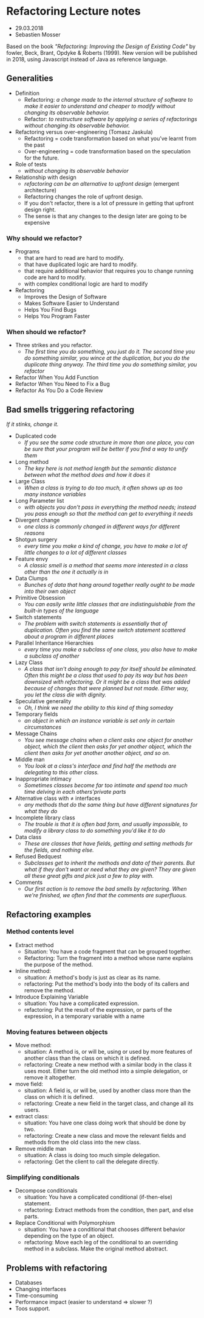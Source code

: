 # Refactoring Lecture notes

  * 29.03.2018
  * Sebastien Mosser

Based on the book _"Refactoring: Improving the Design of Existing Code"_ by fowler, Beck, Brant, Opdyke & Roberts (1999). New version will be published in 2018, using Javascript instead of Java as reference language. 
  
## Generalities


  * Definition
    * Refactoring: _a change made to the internal structure of software to make it easier to understand and cheaper to modify without changing its observable behavior._
    * Refactor: _to restructure software by applying a series of refactorings without changing its observable behavior._
  * Refactoring versus over-engineering (Tomasz Jaskula)
    * Refactoring = code transformation based on what you’ve learnt from the past
    * Over-engineering = code transformation based on the speculation for the future.
  * Role of tests
    * _without changing its observable behavior_  
  * Relationship with design
    * _refactoring can be an alternative to upfront design_ (emergent architecture)
    * Refactoring changes the role of upfront design. 
    * If you don't refactor, there is a lot of pressure in getting that upfront design right. 
    * The sense is that any changes to the design later are going to be expensive

### Why should we refactor?

  * Programs 
    * that are hard to read are hard to modify.
    * that have duplicated logic are hard to modify.
    * that require additional behavior that requires you to change running code are hard to modify.
    * with complex conditional logic are hard to modify
  * Refactoring 
    * Improves the Design of Software
    * Makes Software Easier to Understand
    * Helps You Find Bugs
    * Helps You Program Faster

###  When should we refactor?

  * Three strikes and you refactor.
    * _The first time you do something, you just do it. The second time you do something similar, you wince at the duplication, but you do the duplicate thing anyway. The third time you do something similar, you refactor_
  * Refactor When You Add Function
  * Refactor When You Need to Fix a Bug
  * Refactor As You Do a Code Review  


## Bad smells triggering refactoring

_If it stinks, change it._

  * Duplicated code
    * _If you see the same code structure in more than one place, you can be sure that your program will be better if you find a way to unify them_ 
  * Long method
    * _The key here is not method length but the semantic distance between what the method does and how it does it_
  * Large Class
    * _When a class is trying to do too much, it often shows up as too many instance variables_ 
  * Long Parameter list
    * _with objects you don't pass in everything the method needs; instead you pass enough so that the method can get to everything it needs_ 
  * Divergent change
    * _one class is commonly changed in different ways for different reasons_ 
  * Shotgun surgery
    * _every time you make a kind of change, you have to make a lot of little changes to a lot of different classes_
  * Feature envy
    * _A classic smell is a method that seems more interested in a class other than the one it actually is in_
  * Data Clumps
    * _Bunches of data that hang around together really ought to be made into their own object_
  * Primitive Obsession
    * _You can easily write little classes that are indistinguishable from the built-in types of the language_
  * Switch statements
    * _The problem with switch statements is essentially that of duplication. Often you find the same switch statement scattered about a program in different places_
  * Parallel Inheritance Hierarchies
    * _every time you make a subclass of one class, you also have to make a subclass of another_ 
  * Lazy Class
    * _A class that isn't doing enough to pay for itself should be eliminated. Often this might be a class that used to pay its way but has been downsized with refactoring. Or it might be a class that was added because of changes that were planned but not made. Either way, you let the class die with dignity._ 
  * Speculative generality
    * _Oh, I think we need the ability to this kind of thing someday_ 
  * Temporary fields
    * _an object in which an instance variable is set only in certain circumstances_ 
  * Message Chains
    * _You see message chains when a client asks one object for another object, which the client then asks for yet another object, which the client then asks for yet another another object, and so on._ 
  * Middle man
    * _You look at a class's interface and find half the methods are
delegating to this other class._ 
  * Inappropriate intimacy
    * _Sometimes classes become far too intimate and spend too much time delving in each others'private parts_ 
  * Alternative class with ≠ interfaces
    * _any methods that do the same thing but have different signatures for what they do_ 
  * Incomplete library class
    * _The trouble is that it is often bad form, and usually impossible, to modify a library class to do something you'd like it to do_ 
  * Data class
    * _These are classes that have fields, getting and setting methods for the fields, and nothing else._ 
  * Refused Bedquest
    * _Subclasses get to inherit the methods and data of their parents. But what if they don't want or need what they are given? They are given all these great gifts and pick just a few to play with._ 
  * Comments          
    * _Our first action is to remove the bad smells by refactoring. When we're finished, we often find that the comments are superfluous._ 

## Refactoring examples


### Method contents level

  * Extract method
    * Situation: You have a code fragment that can be grouped together.
    * Refactoring: Turn the fragment into a method whose name explains the purpose of the method.
   * Inline method:
     * situation: A method's body is just as clear as its name.
     * refactoring: Put the method's body into the body of its callers and remove the method.
   * Introduce Explaining Variable
     * situation: You have a complicated expression.
     * refactoring: Put the result of the expression, or parts of the expression, in a temporary variable with a name   


### Moving features between objects

  * Move method:
    * situation: A method is, or will be, using or used by more features of another class than the class on which it is defined.
    * refactoring: Create a new method with a similar body in the class it uses most. Either turn the old method into a simple delegation, or remove it altogether.
  * move field:
    * situation: A field is, or will be, used by another class more than the class on which it is defined.
    * refactoring: Create a new field in the target class, and change all its users.
  * extract class:
    * situation: You have one class doing work that should be done by two.
    * refactoring: Create a new class and move the relevant fields and methods from the old class into the new class.
  * Remove middle man
    * situation: A class is doing too much simple delegation.
    * refactoring: Get the client to call the delegate directly. 

### Simplifying conditionals

  * Decompose conditionals
    * situation: You have a complicated conditional (if-then-else) statement.
    * refactoring: Extract methods from the condition, then part, and else parts.
  * Replace Conditional with Polymorphism
    * situation: You have a conditional that chooses different behavior depending on the type of an object.
    * refactoring: Move each leg of the conditional to an overriding method in a subclass. Make the original method abstract.
  
## Problems with refactoring

  * Databases
  * Changing interfaces
  * Time-consuming
  * Performance impact (easier to understand => slower ?)
  * Toos support.